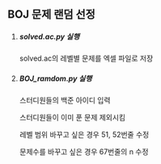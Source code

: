 ## BOJ 문제 랜덤 선정



1. ##### solved.ac.py 실행

   solved.ac의 레벨별 문제를 엑셀 파일로 저장

   

2. ##### BOJ_ramdom.py 실행

   스터디원들의 백준 아이디 입력

   스터디원들이 이미 푼 문제 제외시킴

   

   레벨 범위 바꾸고 싶은 경우 51, 52번줄 수정

   문제수를 바꾸고 싶은 경우 67번줄의 n 수정

   

